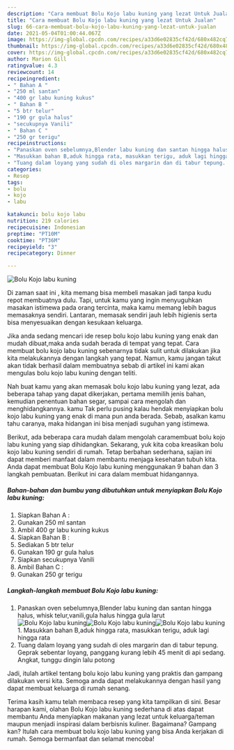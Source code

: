 ```yaml
---
description: "Cara membuat Bolu Kojo labu kuning yang lezat Untuk Jualan"
title: "Cara membuat Bolu Kojo labu kuning yang lezat Untuk Jualan"
slug: 66-cara-membuat-bolu-kojo-labu-kuning-yang-lezat-untuk-jualan
date: 2021-05-04T01:00:44.067Z
image: https://img-global.cpcdn.com/recipes/a33d6e02835cf42d/680x482cq70/bolu-kojo-labu-kuning-foto-resep-utama.jpg
thumbnail: https://img-global.cpcdn.com/recipes/a33d6e02835cf42d/680x482cq70/bolu-kojo-labu-kuning-foto-resep-utama.jpg
cover: https://img-global.cpcdn.com/recipes/a33d6e02835cf42d/680x482cq70/bolu-kojo-labu-kuning-foto-resep-utama.jpg
author: Marion Gill
ratingvalue: 4.3
reviewcount: 14
recipeingredient:
- " Bahan A "
- "250 ml santan"
- "400 gr labu kuning kukus"
- " Bahan B "
- "5 btr telur"
- "190 gr gula halus"
- "secukupnya Vanili"
- " Bahan C "
- "250 gr terigu"
recipeinstructions:
- "Panaskan oven sebelumnya,Blender labu kuning dan santan hingga halus, whisk telur,vanili,gula halus hingga gula larut"
- "Masukkan bahan B,aduk hingga rata, masukkan terigu, aduk lagi hingga rata"
- "Tuang dalam loyang yang sudah di oles margarin dan di tabur tepung. Geprak sebentar loyang, panggang kurang lebih 45 menit di api sedang. Angkat, tunggu dingin lalu potong"
categories:
- Resep
tags:
- bolu
- kojo
- labu

katakunci: bolu kojo labu 
nutrition: 219 calories
recipecuisine: Indonesian
preptime: "PT10M"
cooktime: "PT36M"
recipeyield: "3"
recipecategory: Dinner

---
```



![Bolu Kojo labu kuning](https://img-global.cpcdn.com/recipes/a33d6e02835cf42d/680x482cq70/bolu-kojo-labu-kuning-foto-resep-utama.jpg)

Di zaman  saat ini , kita memang bisa membeli masakan jadi tanpa kudu repot membuatnya dulu. Tapi, untuk kamu yang ingin menyuguhkan masakan istimewa pada orang tercinta, maka kamu memang lebih bagus memasaknya sendiri. Lantaran, memasak sendiri jauh lebih higienis serta bisa menyesuaikan dengan kesukaan keluarga.

Jika anda sedang mencari ide resep bolu kojo labu kuning yang enak dan mudah dibuat,maka anda sudah berada di tempat yang tepat. Cara membuat bolu kojo labu kuning  sebenarnya tidak sulit untuk dilakukan jika kita melakukannya dengan langkah yang tepat. Namun, kamu jangan takut akan tidak berhasil dalam membuatnya 
sebab di artikel ini kami akan mengulas bolu kojo labu kuning dengan teliti.  



Nah buat kamu yang akan memasak bolu kojo labu kuning yang lezat, ada beberapa tahap yang dapat dikerjakan, pertama memilih jenis bahan, kemudian penentuan bahan segar, sampai cara mengolah dan menghidangkannya. kamu Tak perlu pusing kalau hendak menyiapkan bolu kojo labu kuning yang enak di mana pun anda berada. Sebab, asalkan kamu  tahu caranya, maka hidangan ini bisa menjadi suguhan yang istimewa.

Berikut, ada beberapa cara mudah dalam mengolah caramembuat bolu kojo labu kuning yang siap dihidangkan. Sekarang, yuk kita coba kreasikan bolu kojo labu kuning sendiri di rumah. Tetap berbahan sederhana, sajian ini dapat memberi manfaat dalam membantu menjaga kesehatan tubuh kita. Anda dapat membuat Bolu Kojo labu kuning menggunakan 9 bahan dan 3 langkah pembuatan. Berikut ini cara dalam membuat hidangannya.

<!--inarticleads1-->

##### Bahan-bahan dan bumbu yang dibutuhkan untuk menyiapkan Bolu Kojo labu kuning:

1. Siapkan  Bahan A :
1. Gunakan 250 ml santan
1. Ambil 400 gr labu kuning kukus
1. Siapkan  Bahan B :
1. Sediakan 5 btr telur
1. Gunakan 190 gr gula halus
1. Siapkan secukupnya Vanili
1. Ambil  Bahan C :
1. Gunakan 250 gr terigu




<!--inarticleads2-->

##### Langkah-langkah membuat Bolu Kojo labu kuning:

1. Panaskan oven sebelumnya,Blender labu kuning dan santan hingga halus, whisk telur,vanili,gula halus hingga gula larut
<img src="https://img-global.cpcdn.com/steps/55be59d257a921a2/160x128cq70/bolu-kojo-labu-kuning-langkah-memasak-1-foto.jpg" alt="Bolu Kojo labu kuning"><img src="https://img-global.cpcdn.com/steps/4e1f9f1b338aa10f/160x128cq70/bolu-kojo-labu-kuning-langkah-memasak-1-foto.jpg" alt="Bolu Kojo labu kuning"><img src="https://img-global.cpcdn.com/steps/02323e21895df078/160x128cq70/bolu-kojo-labu-kuning-langkah-memasak-1-foto.jpg" alt="Bolu Kojo labu kuning">1. Masukkan bahan B,aduk hingga rata, masukkan terigu, aduk lagi hingga rata
1. Tuang dalam loyang yang sudah di oles margarin dan di tabur tepung. Geprak sebentar loyang, panggang kurang lebih 45 menit di api sedang. Angkat, tunggu dingin lalu potong




Jadi, itulah artikel tentang  bolu kojo labu kuning  yang praktis dan gampang dilakukan versi kita. Semoga anda dapat melakukannya dengan hasil yang dapat membuat keluarga di rumah senang. 

Terima kasih kamu telah membaca resep yang kita tampilkan di sini. Besar harapan kami, olahan  Bolu Kojo labu kuning sederhana di atas dapat membantu Anda menyiapkan makanan yang lezat untuk keluarga/teman maupun menjadi inspirasi dalam berbisnis kuliner. Bagaimana? Gampang kan? Itulah cara membuat bolu kojo labu kuning yang bisa Anda kerjakan di rumah. Semoga bermanfaat dan selamat mencoba!

